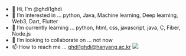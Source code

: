 - 👋 Hi, I’m @ghdi1ghdi
- 👀 I’m interested in ... python, Java, Machine learning, Deep learning, Web3, Dart, Flutter
- 🌱 I’m currently learning ... python, html, css, javascript, java, C, Fiber, Node.js
- 💞️ I’m looking to collaborate on ... not now
- 📫 How to reach me ... ghdi1ghdi@hanyang.ac.kr <img src="https://img.shields.io/badge/Gmail-#EA4335?style=for-the-badge&logo=ghdi1ghdi@hanyang.ac.kr&logoColor=white">
<!---
ghdi1ghdi/ghdi1ghdi is a ✨ special ✨ repository because its `README.md` (this file) appears on your GitHub profile.
You can click the Preview link to take a look at your changes.
--->
